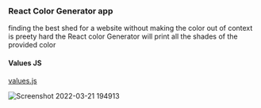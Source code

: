 ### React Color Generator app

finding the best shed for a website without making the color out of context is preety hard 
the React color Generator will print all the shades of the provided color 


#### Values JS

[values.js](https://github.com/noeldelgado/values.js)


![Screenshot 2022-03-21 194913](https://user-images.githubusercontent.com/77098324/159281002-e1e042cf-6bf6-4841-af5f-4d99c8d02881.png)
